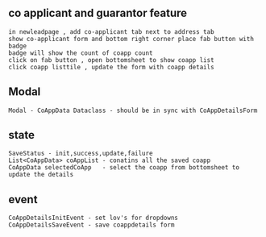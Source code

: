 ## co applicant and guarantor feature

    in newleadpage , add co-applicant tab next to address tab
    show co-applicant form and bottom right corner place fab button with  badge
    badge will show the count of coapp count
    click on fab button , open bottomsheet to show coapp list
    click coapp listtile , update the form with coapp details

## Modal

    Modal - CoAppData Dataclass - should be in sync with CoAppDetailsForm

## state

    SaveStatus - init,success,update,failure
    List<CoAppData> coAppList - conatins all the saved coapp
    CoAppData selectedCoApp   - select the coapp from bottomsheet to update the details

## event

    CoAppDetailsInitEvent - set lov's for dropdowns
    CoAppDetailsSaveEvent - save coappdetails form
